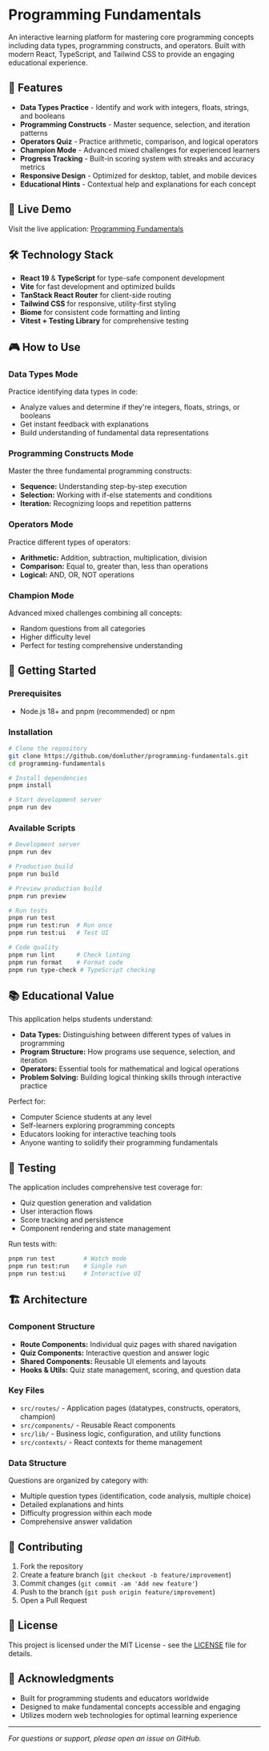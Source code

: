 
# Programming Fundamentals

An interactive learning platform for mastering core programming concepts including data types, programming constructs, and operators. Built with modern React, TypeScript, and Tailwind CSS to provide an engaging educational experience.

## 🎯 Features

- **Data Types Practice** - Identify and work with integers, floats, strings, and booleans
- **Programming Constructs** - Master sequence, selection, and iteration patterns  
- **Operators Quiz** - Practice arithmetic, comparison, and logical operators
- **Champion Mode** - Advanced mixed challenges for experienced learners
- **Progress Tracking** - Built-in scoring system with streaks and accuracy metrics
- **Responsive Design** - Optimized for desktop, tablet, and mobile devices
- **Educational Hints** - Contextual help and explanations for each concept

## 🚀 Live Demo

Visit the live application: [Programming Fundamentals](https://programming-fundamentals.netlify.app/)

## 🛠️ Technology Stack

- **React 19** & **TypeScript** for type-safe component development
- **Vite** for fast development and optimized builds
- **TanStack React Router** for client-side routing
- **Tailwind CSS** for responsive, utility-first styling
- **Biome** for consistent code formatting and linting
- **Vitest + Testing Library** for comprehensive testing

## 🎮 How to Use

### Data Types Mode
Practice identifying data types in code:
- Analyze values and determine if they're integers, floats, strings, or booleans
- Get instant feedback with explanations
- Build understanding of fundamental data representations

### Programming Constructs Mode  
Master the three fundamental programming constructs:
- **Sequence:** Understanding step-by-step execution
- **Selection:** Working with if-else statements and conditions
- **Iteration:** Recognizing loops and repetition patterns

### Operators Mode
Practice different types of operators:
- **Arithmetic:** Addition, subtraction, multiplication, division
- **Comparison:** Equal to, greater than, less than operations  
- **Logical:** AND, OR, NOT operations

### Champion Mode
Advanced mixed challenges combining all concepts:
- Random questions from all categories
- Higher difficulty level
- Perfect for testing comprehensive understanding

## 🏁 Getting Started

### Prerequisites

- Node.js 18+ and pnpm (recommended) or npm

### Installation

```bash
# Clone the repository
git clone https://github.com/domluther/programming-fundamentals.git
cd programming-fundamentals

# Install dependencies
pnpm install

# Start development server
pnpm run dev
```

### Available Scripts

```bash
# Development server
pnpm run dev

# Production build
pnpm run build

# Preview production build
pnpm run preview

# Run tests
pnpm run test
pnpm run test:run  # Run once
pnpm run test:ui   # Test UI

# Code quality
pnpm run lint      # Check linting
pnpm run format    # Format code
pnpm run type-check # TypeScript checking
```

## 📚 Educational Value

This application helps students understand:

- **Data Types:** Distinguishing between different types of values in programming
- **Program Structure:** How programs use sequence, selection, and iteration
- **Operators:** Essential tools for mathematical and logical operations
- **Problem Solving:** Building logical thinking skills through interactive practice

Perfect for:
- Computer Science students at any level
- Self-learners exploring programming concepts
- Educators looking for interactive teaching tools
- Anyone wanting to solidify their programming fundamentals

## 🧪 Testing

The application includes comprehensive test coverage for:
- Quiz question generation and validation
- User interaction flows
- Score tracking and persistence
- Component rendering and state management

Run tests with:
```bash
pnpm run test        # Watch mode
pnpm run test:run    # Single run
pnpm run test:ui     # Interactive UI
```

## 🏗️ Architecture

### Component Structure
- **Route Components:** Individual quiz pages with shared navigation
- **Quiz Components:** Interactive question and answer logic
- **Shared Components:** Reusable UI elements and layouts  
- **Hooks & Utils:** Quiz state management, scoring, and question data

### Key Files
- `src/routes/` - Application pages (datatypes, constructs, operators, champion)
- `src/components/` - Reusable React components  
- `src/lib/` - Business logic, configuration, and utility functions
- `src/contexts/` - React contexts for theme management

### Data Structure
Questions are organized by category with:
- Multiple question types (identification, code analysis, multiple choice)
- Detailed explanations and hints
- Difficulty progression within each mode
- Comprehensive answer validation

## 🤝 Contributing

1. Fork the repository
2. Create a feature branch (`git checkout -b feature/improvement`)
3. Commit changes (`git commit -am 'Add new feature'`)
4. Push to the branch (`git push origin feature/improvement`) 
5. Open a Pull Request

## 📄 License

This project is licensed under the MIT License - see the [LICENSE](LICENSE) file for details.

## 🙏 Acknowledgments

- Built for programming students and educators worldwide
- Designed to make fundamental concepts accessible and engaging
- Utilizes modern web technologies for optimal learning experience

---

*For questions or support, please open an issue on GitHub.*


